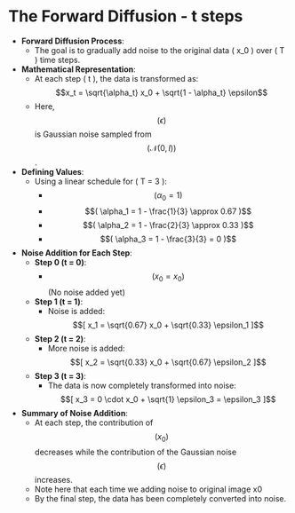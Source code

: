 # The Forward Diffusion - t steps

* **Forward Diffusion Process**:&#x20;
  * The goal is to gradually add noise to the original data ( x\_0 ) over ( T ) time steps.
* **Mathematical Representation**:
  * At each step ( t ), the data is transformed as:  $$x_t = \sqrt{\alpha_t} x_0 + \sqrt{1 - \alpha_t} \epsilon$$&#x20;
  * Here, $$( \epsilon )$$ is Gaussian noise sampled from $$( \mathcal{N}(0, I) )$$.
* **Defining  Values**:
  * Using a linear schedule for ( T = 3 ):
    * $$( \alpha_0 = 1 )$$
    * $$( \alpha_1 = 1 - \frac{1}{3} \approx 0.67 )$$
    * $$( \alpha_2 = 1 - \frac{2}{3} \approx 0.33 )$$
    * $$( \alpha_3 = 1 - \frac{3}{3} = 0 )$$
* **Noise Addition for Each Step**:
  * **Step 0 (t = 0)**:
    * $$( x_0 = x_0 )$$ (No noise added yet)
  * **Step 1 (t = 1)**:
    * Noise is added: $$[ x_1 = \sqrt{0.67} x_0 + \sqrt{0.33} \epsilon_1 ]$$
  * **Step 2 (t = 2)**:
    * More noise is added: $$[ x_2 = \sqrt{0.33} x_0 + \sqrt{0.67} \epsilon_2 ]$$
  * **Step 3 (t = 3)**:
    * The data is now completely transformed into noise: $$[ x_3 = 0 \cdot x_0 + \sqrt{1} \epsilon_3 = \epsilon_3 ]$$
* **Summary of Noise Addition**:
  * At each step, the contribution of $$( x_0 )$$ decreases while the contribution of the Gaussian noise $$( \epsilon )$$ increases.
  * Note here that each time we adding noise to original image x0&#x20;
  * By the final step, the data has been completely converted into noise.
